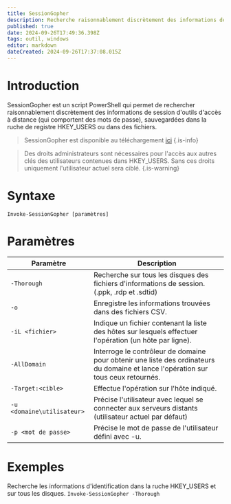 ```yaml
---
title: SessionGopher
description: Recherche raisonnablement discrètement des informations de session d'outils d'accès à distance, sauvegardées dans la ruche de registre HKEY_USERS ou dans des fichiers.
published: true
date: 2024-09-26T17:49:36.398Z
tags: outil, windows
editor: markdown
dateCreated: 2024-09-26T17:37:08.015Z
---
```


# Introduction

SessionGopher est un script PowerShell qui permet de rechercher raisonnablement discrètement des informations de session d'outils d'accès à distance (qui comportent des mots de passe), sauvegardées dans la ruche de registre HKEY_USERS ou dans des fichiers.

> SessionGopher est disponible au téléchargement [ici](https://github.com/Arvanaghi/SessionGopher)
> {.is-info}

> Des droits administrateurs sont nécessaires pour l'accès aux autres clés des utilisateurs contenues dans HKEY_USERS. Sans ces droits uniquement l'utilisateur actuel sera ciblé.
> {.is-warning}

# Syntaxe

`Invoke-SessionGopher [paramètres]`

# Paramètres

| Paramètre                  | Description                                                                                                                        |
| -------------------------- | ---------------------------------------------------------------------------------------------------------------------------------- |
| `-Thorough`                | Recherche sur tous les disques des fichiers d'informations de session. (.ppk, .rdp et .sdtid)                                      |
| `-o`                       | Enregistre les informations trouvées dans des fichiers CSV.                                                                        |
| `-iL <fichier>`            | Indique un fichier contenant la liste des hôtes sur lesquels effectuer l'opération (un hôte par ligne).                            |
| `-AllDomain`               | Interroge le contrôleur de domaine pour obtenir une liste des ordinateurs du domaine et lance l'opération sur tous ceux retournés. |
| `-Target:<cible>`          | Effectue l'opération sur l'hôte indiqué.                                                                                           |
| `-u <domaine\utilisateur>` | Précise l'utilisateur avec lequel se connecter aux serveurs distants (utilisateur actuel par défaut)                               |
| `-p <mot de passe>`        | Précise le mot de passe de l'utilisateur défini avec -u.                                                                           |

# Exemples

Recherche les informations d'identification dans la ruche HKEY_USERS et sur tous les disques.
`Invoke-SessionGopher -Thorough`
